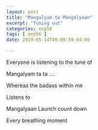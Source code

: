 ```yaml
---
layout: post
title: "Mangalyam to Mangalyaan"
excerpt: "Tuning out"
categories: exp56
tags: [ exp56 ]
date: 2019-05-14T08:08:50-04:00

---
```


Everyone is listening to the tune of

Mangalyam ta ta ....

Whereas the badass within me

Listens to

Mangalyaan Launch count down

Every breathing moment
